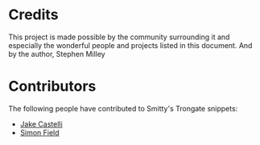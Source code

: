 # Credits

This project is made possible by the community surrounding it and especially the wonderful people and projects listed in this document. And by the author, Stephen Milley

# Contributors

The following people have contributed to Smitty's Trongate snippets:

-   [Jake Castelli](https://github.com/jakecastelli)
-   [Simon Field](https://github.com/DaFa66)
